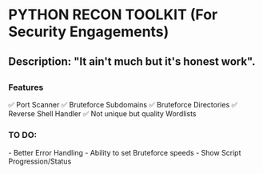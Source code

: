 <h1>PYTHON RECON TOOLKIT (For Security Engagements) </h1>

<h2> Description: "It ain't much but it's honest work". <h2>

<h3> Features </h3>
✅ Port Scanner
✅ Bruteforce Subdomains
✅ Bruteforce Directories
✅ Reverse Shell Handler
✅ Not unique but quality Wordlists

<h3>TO DO:</h3>
- Better Error Handling
- Ability to set Bruteforce speeds
- Show Script Progression/Status